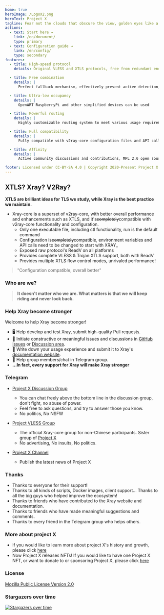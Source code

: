 ```yaml
---
home: true
heroImage: /LogoX2.png
heroText: Project X
tagline: Fear not the clouds that obscure the view, golden eyes like a torch brighten the sky
actions:
  - text: Start here →
    link: /en/document/
    type: primary
  - text: Configuration guide →
    link: /en/config/
    type: secondary
features:
  - title: High-speed protocol
    details: Original VLESS and XTLS protocols, free from redundant encryption, release CPU power

  - title: Free combination
    details: |
      Perfect fallback mechanism, effectively prevent active detection, multi-service sharing ports

  - title: Ultra-low occupancy
    details: |
      OpenWRT RaspberryPi and other simplified devices can be used

  - title: Powerful routing
    details: |
      Highly customizable routing system to meet various usage requirements and fully exploit network performance

  - title: Full compatibility
    details: |
      Fully compatible with v2ray-core configuration files and API calls

  - title: Affinity
    details: |
      Active community discussions and contributions, MPL 2.0 open source license

footer: Licensed under CC-BY-SA 4.0 | Copyright 2020-Present Project X Community
---
```


## XTLS? Xray? V2Ray?

**XTLS are brilliant ideas for TLS we study, while Xray is the best practice we
maintain.**

- Xray-core is a superset of v2ray-core, with better overall performance and
  enhancements such as XTLS, and it's~~completely~~compatible with v2ray-core
  functionality and configuration.
  - Only one executable file, including ctl functionality, run is the default
    command
  - Configuration is~~completely~~compatible, environment variables and API
    calls need to be changed to start with XRAY\_
  - Exposed raw protocol's ReadV on all platforms
  - Provides complete VLESS & Trojan XTLS support, both with ReadV
  - Provides multiple XTLS flow control modes, unrivaled performance!

> "Configuration compatible, overall better"

### Who are we?

> **It doesn't matter who we are. What matters is that we will keep riding and
> never look back.**

### Help Xray become stronger

Welcome to help Xray become stronger!

- 🖥️ Help develop and test Xray, submit high-quality Pull requests.
- 📩 Initiate constructive or meaningful issues and discussions in
  [GitHub Issues](https://github.com/XTLS/Xray-core/issues) or
  [Discussion area](https://github.com/XTLS/Xray-core/discussions).
- 📝 Write down your usage experience and submit it to Xray's
  [documentation website](https://github.com/XTLS/Xray-docs-next).
- 💬 Help group members/chat in Telegram group.
- **...In fact, every support for Xray will make Xray stronger**

### Telegram

- [Project X Discussion Group](https://t.me/projectXray)
  - You can chat freely above the bottom line in the discussion group, don't
    fight, no abuse of power.
  - Feel free to ask questions, and try to answer those you know.
  - No politics, No NSFW

- [Project VLESS Group](https://t.me/projectVless)
  - The official Xray-core group for non-Chinese participants. Sister group of
    [Project X](https://t.me/projectXray)
  - No advertising, No insults, No politics.

- [Project X Channel](https://t.me/projectXtls)
  - Publish the latest news of Project X

### Thanks

- Thanks to everyone for their support!
- Thanks to all kinds of scripts, Docker images, client support... Thanks to all
  the big guys who helped improve the ecosystem!
- Thanks to friends who have contributed to the Xray website and documentation.
- Thanks to friends who have made meaningful suggestions and comments.
- Thanks to every friend in the Telegram group who helps others.

### More about project X

- If you would like to learn more about project X's history and growth, please
  click [here](./about/news.md)
- Now Project X releases NFTs! If you would like to have one Project X NFT, or
  want to donate to or sponsoring Project X, please click
  [here](https://github.com/XTLS/Xray-core/discussions/3633#discussioncomment-10240940)

### License

[Mozilla Public License Version 2.0](https://github.com/XTLS/Xray-core/blob/main/LICENSE)

### Stargazers over time

[![Stargazers over time](https://starchart.cc/XTLS/Xray-core.svg)](https://starchart.cc/XTLS/Xray-core)
